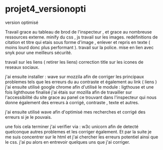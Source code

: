 # projet4_versionopti
version optimisé

Travail grace au tableau de brod de l'inspecteur , et grace au nombreuse ressources externe.
minify du css , js 
travail sur les images.
redéfinitions de citation et titre qui etais sous forme d'image , enlever et repris en texte ( moins lourd donc plus performant ).
travail sur la police.
mise en lien avec snyk pour une meilleurs sécurité.


travail sur les liens ( retirer les liens)
correction title sur les icones de reseaux sociaux.

j'ai ensuite installer : wave sur mozzila afin de corriger les principaux problemes tels que les erreurs du au contraste et également au link ( liens )
j'ai ensuite utilisé google chrome afin d'utilisé le module : ligthouse
et une fois lighthouse finalisé j'ai étais sur mozilla afin de travailler sur l'accessibilité du site grace au panel ce trouvant dans l'inspecteur qui nous donne également des erreurs à corrigé, contraste , texte et autres.

j'ai ensuite utilisé wave afin d'optimisé mes recherches et corrigé des erreurs si je le pouvais.

une fois cela terminer j'ai verifier via : w3c unicorn afin de detecté quelconque autres problemes et les corriger également.
Et par la suite je me suis concentrer sur le html et j'ai chercher les erreurs potentiel ainsi que le css. j'ai pu alors en entrevoir quelques uns que j'ai corriger.
